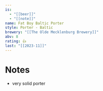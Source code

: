 ```yaml
---
is:
  - "[[beer]]"
  - "[[note]]"
name: Fat Boy Baltic Porter
style: Porter - Baltic
brewery: "[[The Olde Mecklenburg Brewery]]"
abv: 8
rating: 👍
last: "[[2023-11]]"
---
```

# Notes
- very solid porter
